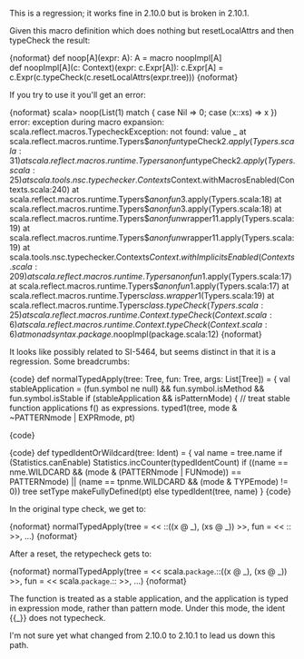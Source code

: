 This is a regression; it works fine in 2.10.0 but is broken in 2.10.1.

Given this macro definition which does nothing but resetLocalAttrs and then typeCheck the result:

{noformat}
def noop[A](expr: A): A = macro noopImpl[A]  
def noopImpl[A](c: Context)(expr: c.Expr[A]): c.Expr[A] = c.Expr(c.typeCheck(c.resetLocalAttrs(expr.tree)))
{noformat}

If you try to use it you'll get an error:

{noformat}
scala> noop(List(1) match { case Nil => 0; case (x::xs) => x })
error: exception during macro expansion:
scala.reflect.macros.TypecheckException: not found: value _
	at scala.reflect.macros.runtime.Typers$$anonfun$typeCheck$2.apply(Typers.scala:31)
	at scala.reflect.macros.runtime.Typers$$anonfun$typeCheck$2.apply(Typers.scala:25)
	at scala.tools.nsc.typechecker.Contexts$Context.withMacrosEnabled(Contexts.scala:240)
	at scala.reflect.macros.runtime.Typers$$anonfun$3.apply(Typers.scala:18)
	at scala.reflect.macros.runtime.Typers$$anonfun$3.apply(Typers.scala:18)
	at scala.reflect.macros.runtime.Typers$$anonfun$wrapper$1$1.apply(Typers.scala:19)
	at scala.reflect.macros.runtime.Typers$$anonfun$wrapper$1$1.apply(Typers.scala:19)
	at scala.tools.nsc.typechecker.Contexts$Context.withImplicitsEnabled(Contexts.scala:209)
	at scala.reflect.macros.runtime.Typers$$anonfun$1.apply(Typers.scala:17)
	at scala.reflect.macros.runtime.Typers$$anonfun$1.apply(Typers.scala:17)
	at scala.reflect.macros.runtime.Typers$class.wrapper$1(Typers.scala:19)
	at scala.reflect.macros.runtime.Typers$class.typeCheck(Typers.scala:25)
	at scala.reflect.macros.runtime.Context.typeCheck(Context.scala:6)
	at scala.reflect.macros.runtime.Context.typeCheck(Context.scala:6)
	at monadsyntax.package$.noopImpl(package.scala:12)
{noformat}

It looks like possibly related to SI-5464, but seems distinct in that it is a regression.
Some breadcrumbs:

{code}
def normalTypedApply(tree: Tree, fun: Tree, args: List[Tree]) = {
        val stableApplication = (fun.symbol ne null) && fun.symbol.isMethod && fun.symbol.isStable
        if (stableApplication && isPatternMode) {
          // treat stable function applications f() as expressions.
          typed1(tree, mode & ~PATTERNmode | EXPRmode, pt)
        
{code}

{code}
     def typedIdentOrWildcard(tree: Ident) = {
        val name = tree.name
        if (Statistics.canEnable) Statistics.incCounter(typedIdentCount)
        if ((name == nme.WILDCARD && (mode & (PATTERNmode | FUNmode)) == PATTERNmode) ||
            (name == tpnme.WILDCARD && (mode & TYPEmode) != 0))
          tree setType makeFullyDefined(pt)
        else
          typedIdent(tree, name)
      }
{code}

In the original type check, we get to:

{noformat}
normalTypedApply(tree = << ::((x @ _), (xs @ _)) >>, fun = << :: >>, ...)
{noformat}

After a reset, the retypecheck gets to: 

{noformat}
normalTypedApply(tree = << scala.`package`.::((x @ _), (xs @ _)) >>, fun = << scala.`package`.:: >>, ...)
{noformat}

The function is treated as a stable application, and the application is typed in expression mode, rather than pattern mode. Under this mode, the ident {{_}} does not typecheck.

I'm not sure yet what changed from 2.10.0 to 2.10.1 to lead us down this path.

